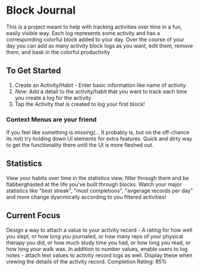 # Block Journal 

This is a project meant to help with tracking activities over time in a fun, easily visible way. 
Each log represents some activity and has a corresponding colorful block added to your day. Over the course of your day
you can add as many activity block logs as you want, edit them, remove them, and bask in the colorful productivity

## To Get Started
1. Create an Activity/Habit - Enter basic information like name of activity
2. *New*: Add a detail to the activity/habit that you want to track each time you create a log for the activity
3. Tap the Activity that is created to log your first block!


### Context Menus are your friend
If you feel like something is missing(... It probably is, but on the off-chance its not) try holding down UI elements for extra features. Quick and dirty way to get the functionality there until the UI is more fleshed out.

## Statistics
View your habits over time in the statistics view, filter through them and be flabberghasted at the life you've built through blocks. Watch your major statistics like "best streak", "most completions", "avgerage records per day" and more change dyanmically according to you filtered activities!

## Current Focus
Design a way to attach a value to your activity record - A rating for how well you slept, or how long you journaled, or how many reps of your physical therapy you did, or how much study time you had, or how long you read, or how long your walk was. In addition to number values, enable users to log notes - attach text values to activity record logs as well. Display these when viewing the details of the activity record.
Completion Rating: 85%
